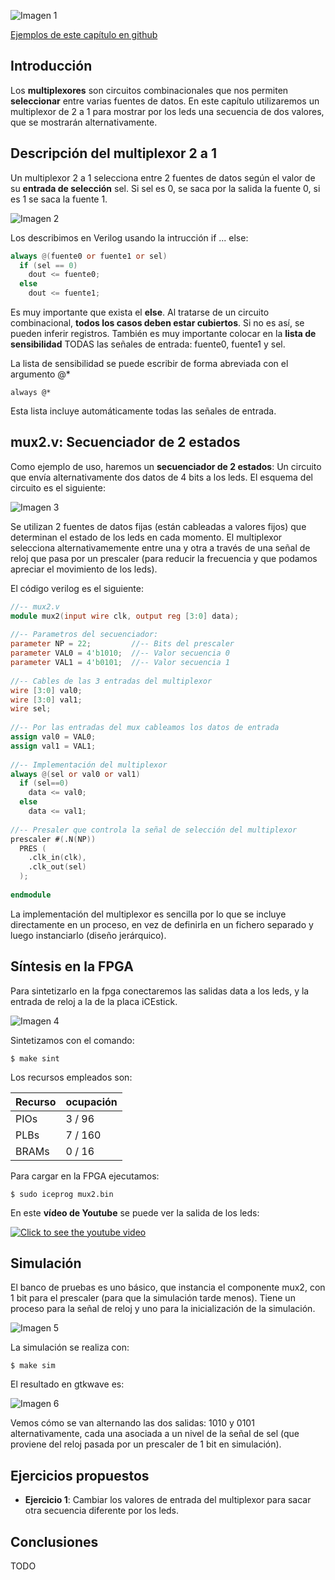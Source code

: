![Imagen 1](https://github.com/Obijuan/open-fpga-verilog-tutorial/raw/master/tutorial/ICESTICK/T11-mux-2-1/images/mux2-1.png)

[Ejemplos de este capítulo en github](https://github.com/Obijuan/open-fpga-verilog-tutorial/tree/master/tutorial/ICESTICK/T11-mux-2-1)

## Introducción
Los **multiplexores** son circuitos combinacionales que nos permiten **seleccionar** entre varias fuentes de datos. En este capítulo utilizaremos un multiplexor de 2 a 1 para mostrar por los leds una secuencia de dos valores, que se mostrarán alternativamente.

## Descripción del multiplexor 2 a 1

Un multiplexor 2 a 1 selecciona entre 2 fuentes de datos según el valor de su **entrada de selección** sel. Si sel es 0, se saca por la salida la fuente 0, si es 1 se saca la fuente 1.

![Imagen 2](https://github.com/Obijuan/open-fpga-verilog-tutorial/raw/master/tutorial/ICESTICK/T11-mux-2-1/images/mux2-2.png)

Los describimos en Verilog usando la intrucción if ... else:

```verilog
always @(fuente0 or fuente1 or sel)
  if (sel == 0)
    dout <= fuente0;
  else
    dout <= fuente1;
```

Es muy importante que exista el **else**. Al tratarse de un circuito combinacional, **todos los casos deben estar cubiertos**. Si no es así, se pueden inferir registros.  También es muy importante colocar en la **lista de sensibilidad** TODAS las señales de entrada: fuente0, fuente1 y sel.

La lista de sensibilidad se puede escribir de forma abreviada con el argumento @*

    always @*

Esta lista incluye automáticamente todas las señales de entrada.

## mux2.v: Secuenciador de 2 estados

Como ejemplo de uso, haremos un **secuenciador de 2 estados**: Un circuito que envía alternativamente dos datos de 4 bits a los leds. El esquema del circuito es el siguiente:

![Imagen 3](https://github.com/Obijuan/open-fpga-verilog-tutorial/raw/master/tutorial/ICESTICK/T11-mux-2-1/images/mux2-3.png)

Se utilizan 2 fuentes de datos fijas (están cableadas a valores fijos) que determinan el estado de los leds en cada momento. El multiplexor selecciona alternativamemente entre una y otra a través de una señal de reloj que pasa por un prescaler (para reducir la frecuencia y que podamos apreciar el movimiento de los leds).

El código verilog es el siguiente:

```verilog
//-- mux2.v
module mux2(input wire clk, output reg [3:0] data);
    
//-- Parametros del secuenciador:
parameter NP = 22;         //-- Bits del prescaler
parameter VAL0 = 4'b1010;  //-- Valor secuencia 0
parameter VAL1 = 4'b0101;  //-- Valor secuencia 1
    
//-- Cables de las 3 entradas del multiplexor
wire [3:0] val0;
wire [3:0] val1;
wire sel;
    
//-- Por las entradas del mux cableamos los datos de entrada
assign val0 = VAL0;
assign val1 = VAL1;
    
//-- Implementación del multiplexor
always @(sel or val0 or val1)
  if (sel==0)
    data <= val0;
  else
    data <= val1;
    
//-- Presaler que controla la señal de selección del multiplexor
prescaler #(.N(NP))
  PRES (
    .clk_in(clk),
    .clk_out(sel)
  );
    
endmodule
```

La implementación del multiplexor es sencilla por lo que se incluye directamente en un proceso, en vez de definirla en un fichero separado y luego instanciarlo (diseño jerárquico).

## Síntesis en la FPGA

Para sintetizarlo en la fpga conectaremos las salidas data a los leds, y la entrada de reloj a la de la placa iCEstick.

![Imagen 4](https://github.com/Obijuan/open-fpga-verilog-tutorial/raw/master/tutorial/ICESTICK/T11-mux-2-1/images/mux2-1.png)

Sintetizamos con el comando:

    $ make sint

Los recursos empleados son:

| Recurso  | ocupación
|----------|-----------
|PIOs      | 3 / 96
|PLBs      | 7 / 160
|BRAMs     | 0 / 16

Para cargar en la FPGA ejecutamos:

    $ sudo iceprog mux2.bin

En este **vídeo de Youtube** se puede ver la salida de los leds:

[![Click to see the youtube video](http://img.youtube.com/vi/4GnH5lqlTOU/0.jpg)](https://www.youtube.com/watch?v=4GnH5lqlTOU)

## Simulación
El banco de pruebas es uno básico, que instancia el componente mux2, con 1 bit para el prescaler (para que la simulación tarde menos). Tiene un proceso para la señal de reloj y uno para la inicialización de la simulación.

![Imagen 5](https://github.com/Obijuan/open-fpga-verilog-tutorial/raw/master/tutorial/ICESTICK/T11-mux-2-1/images/mux2-4.png)

La simulación se realiza con:

    $ make sim

El resultado en gtkwave es:

![Imagen 6](https://github.com/Obijuan/open-fpga-verilog-tutorial/raw/master/tutorial/ICESTICK/T11-mux-2-1/images/T11-mux2-simulation.png)

Vemos cómo se van alternando las dos salidas: 1010 y 0101 alternativamente, cada una asociada a un nivel de la señal de sel (que proviene del reloj pasada por un prescaler de 1 bit en simulación).

## Ejercicios propuestos
* **Ejercicio 1**: Cambiar los valores de entrada del multiplexor para sacar otra secuencia diferente por los leds.

## Conclusiones
TODO